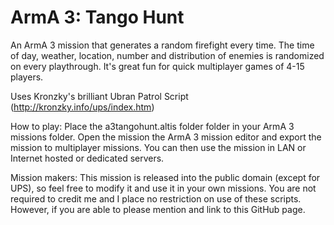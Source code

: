 ArmA 3: Tango Hunt
============

An ArmA 3 mission that generates a random firefight every time. The time of day, weather, location, number and distribution of enemies is randomized on every playthrough. It's great fun for quick multiplayer games of 4-15 players.

Uses Kronzky's brilliant Ubran Patrol Script (http://kronzky.info/ups/index.htm)

How to play: Place the a3tangohunt.altis folder folder in your ArmA 3 missions folder. Open the mission the ArmA 3 mission editor and export the mission to multiplayer missions. You can then use the mission in LAN or Internet hosted or dedicated servers.

Mission makers: This mission is released into the public domain (except for UPS), so feel free to modify it and use it in your own missions. You are not required to credit me and I place no restriction on use of these scripts. However, if you are able to please mention and link to this GitHub page.
